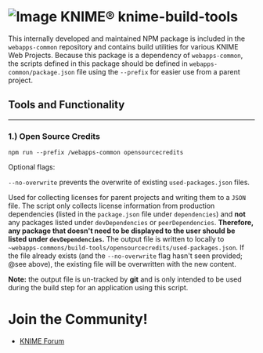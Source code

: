 # ![Image](https://www.knime.com/files/knime_logo_github_40x40_4layers.png) KNIME® knime-build-tools

This internally developed and maintained NPM package is included in the `webapps-common` repository and contains build
utilities for various KNIME Web Projects. Because this package is a dependency of `webapps-common`, the scripts
defined in this package should be defined in `webapps-common/package.json` file using the `--prefix` for easier use
from a parent project.

## Tools and Functionality

---

### **1.) Open Source Credits**

`npm run --prefix /webapps-common opensourcecredits`

Optional flags:

`--no-overwrite` prevents the overwrite of existing `used-packages.json` files.

Used for collecting licenses for parent projects and writing them to a `JSON` file. The script only collects license
information from production dependencies (listed in the `package.json` file under `dependencies`) and **not** any
packages listed under `devDependencies` or `peerDependencies`.
**Therefore, any package that doesn't need to be displayed to the user should be listed under `devDependencies`.**
The output file is written to locally to `~webapps-commons/build-tools/opensourcecredits/used-packages.json`. If the
file already exists (and the `--no-overwrite` flag hasn't seen provided; @see above), the existing file will be
overwritten with the new content.

**Note:** the output file is un-tracked by **git** and is only intended to be used during the build step for an application
using this script.

# Join the Community!

- [KNIME Forum](https://forum.knime.com/)
